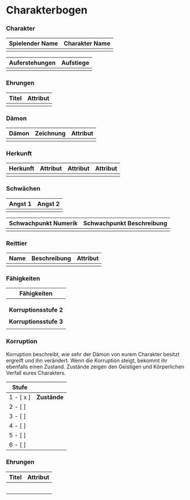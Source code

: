 # Charakterbogen

### Charakter

| Spielender Name | Charakter Name |
| --------------- | -------------- |
|                 |                |

| Auferstehungen | Aufstiege |
| -------------- | --------- |
|                |           |

### Ehrungen

| Titel | Attribut |
| ----- | -------- |
|       |          |

### Dämon

| Dämon | Zeichnung | Attribut |
| ----- | --------- | -------- |
|       |           |          |

### Herkunft

| Herkunft | Attribut | Attribut | Attribut |
| -------- | -------- | -------- | -------- |
|          |          |          |          |

### Schwächen

| Angst 1 | Angst 2 |
| ------- | ------- |
|         |         |

| Schwachpunkt Numerik | Schwachpunkt Beschreibung |
| -------------------- | ------------------------- |
|                      |                           |

### Reittier

| Name | Beschreibung | Attribut |
| ---- | ------------ | -------- |
|      |              |          |

### Fähigkeiten

| **Fähigkeiten**            |
| -------------------------- |
|                            |
|                            |
|                            |
| **Korruptionsstufe 2**     |
|                            |
| **Korruptionsstufe** **3** |
|                            |

### Korruption

Korruption beschreibt, wie sehr der D&auml;mon von eurem Charakter besitzt ergreift und ihn ver&auml;ndert. Wenn die Korruption steigt, bekommt ihr ebenfalls einen Zustand. Zust&auml;nde zeigen den Geistigen und K&ouml;rperlichen Verfall eures Charakters.

| Stufe      |              |
| ---------- | ------------ |
| 1 - [ x ]  | **Zustände** |
| 2 - [    ] |              |
| 3 - [    ] |              |
| 4 - [    ] |              |
| 5 - [    ] |              |
| 6 - [    ] |              |

### Ehrungen			

| **Titel** | Attribut |
| --------- | -------- |
|           |          |
|           |          |
|           |          |
|           |          |
|           |          |

